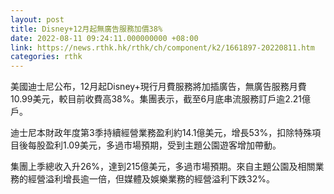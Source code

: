 ```yaml
---
layout: post
title: Disney+12月起無廣告服務加價38%
date: 2022-08-11 09:24:11.000000000 +08:00
link: https://news.rthk.hk/rthk/ch/component/k2/1661897-20220811.htm
categories: rthk
---
```


美國迪士尼公布，12月起Disney+現行月費服務將加插廣告，無廣告服務月費10.99美元，較目前收費高38%。集團表示，截至6月底串流服務訂戶逾2.21億戶。

迪士尼本財政年度第3季持續經營業務盈利約14.1億美元，增長53%，扣除特殊項目後每股盈利1.09美元，多過市場預期，受到主題公園遊客增加帶動。

集團上季總收入升26%，達到215億美元，多過市場預期。來自主題公園及相關業務的經營溢利增長逾一倍，但媒體及娛樂業務的經營溢利下跌32%。
